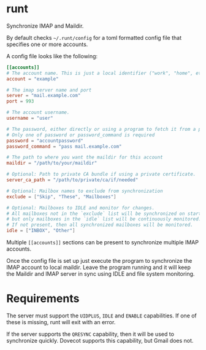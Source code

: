 # runt

Synchronize IMAP and Maildir.

By default checks `~/.runt/config` for a toml formatted config file that specifies
one or more accounts.

A config file looks like the following:

```toml
[[accounts]]
# The account name. This is just a local identifier ("work", "home", etc.)
account = "example"

# The imap server name and port
server = "mail.example.com"
port = 993

# The account username.
username = "user"

# The password, either directly or using a program to fetch it from a password manager
# Only one of password or password_command is required
password = "accountpassword"
password_command = "pass mail.example.com"

# The path to where you want the maildir for this account
maildir = "/path/to/your/maildir"

# Optional: Path to private CA bundle if using a private certificate.
server_ca_path = "/path/to/private/ca/if/needed"

# Optional: Mailbox names to exclude from synchronization
exclude = ["Skip", "These", "Mailboxes"]

# Optional: Mailboxes to IDLE and monitor for changes.
# All mailboxes not in the `exclude` list will be synchronized on startup
# but only mailboxes in the `idle` list will be continuously monitored.
# If not present, then all synchronized mailboxes will be monitored.
idle = ["INBOX", "Other"]
```

Multiple `[[accounts]]` sections can be present to synchronize multiple IMAP
accounts.

Once the config file is set up just execute the program to synchronize the IMAP
account to local maildir. Leave the program running and it will keep the Maildir
and IMAP server in sync using IDLE and file system monitoring.

# Requirements

The server must support the `UIDPLUS`, `IDLE` and `ENABLE` capabilities.
If one of these is missing, runt will exit with an error.

If the server supports the `QRESYNC` capability, then it will be used to synchronize
quickly. Dovecot supports this capability, but Gmail does not.

